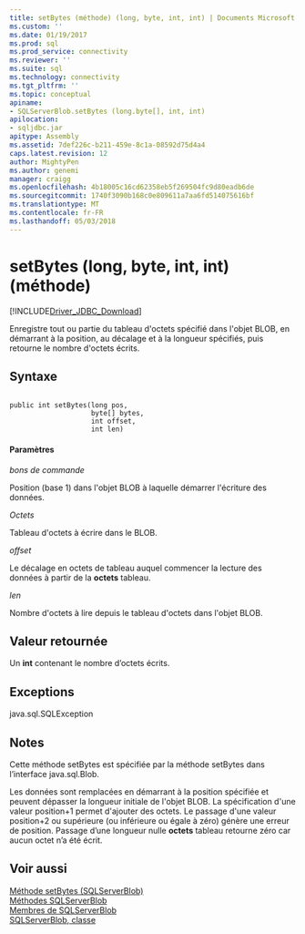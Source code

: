 ```yaml
---
title: setBytes (méthode) (long, byte, int, int) | Documents Microsoft
ms.custom: ''
ms.date: 01/19/2017
ms.prod: sql
ms.prod_service: connectivity
ms.reviewer: ''
ms.suite: sql
ms.technology: connectivity
ms.tgt_pltfrm: ''
ms.topic: conceptual
apiname:
- SQLServerBlob.setBytes (long.byte[], int, int)
apilocation:
- sqljdbc.jar
apitype: Assembly
ms.assetid: 7def226c-b211-459e-8c1a-08592d75d4a4
caps.latest.revision: 12
author: MightyPen
ms.author: genemi
manager: craigg
ms.openlocfilehash: 4b18005c16cd62358eb5f269504fc9d80eadb6de
ms.sourcegitcommit: 1740f3090b168c0e809611a7aa6fd514075616bf
ms.translationtype: MT
ms.contentlocale: fr-FR
ms.lasthandoff: 05/03/2018
---
```

# <a name="setbytes-method-long-byte-int-int"></a>setBytes (long, byte, int, int) (méthode)
[!INCLUDE[Driver_JDBC_Download](../../../includes/driver_jdbc_download.md)]

  Enregistre tout ou partie du tableau d'octets spécifié dans l'objet BLOB, en démarrant à la position, au décalage et à la longueur spécifiés, puis retourne le nombre d'octets écrits.  
  
## <a name="syntax"></a>Syntaxe  
  
```  
  
public int setBytes(long pos,  
                    byte[] bytes,  
                    int offset,  
                    int len)  
```  
  
#### <a name="parameters"></a>Paramètres  
 *bons de commande*  
  
 Position (base 1) dans l'objet BLOB à laquelle démarrer l'écriture des données.  
  
 *Octets*  
  
 Tableau d'octets à écrire dans le BLOB.  
  
 *offset*  
  
 Le décalage en octets de tableau auquel commencer la lecture des données à partir de la **octets** tableau.  
  
 *len*  
  
 Nombre d'octets à lire depuis le tableau d'octets dans l'objet BLOB.  
  
## <a name="return-value"></a>Valeur retournée  
 Un **int** contenant le nombre d’octets écrits.  
  
## <a name="exceptions"></a>Exceptions  
 java.sql.SQLException  
  
## <a name="remarks"></a>Notes  
 Cette méthode setBytes est spécifiée par la méthode setBytes dans l’interface java.sql.Blob.  
  
 Les données sont remplacées en démarrant à la position spécifiée et peuvent dépasser la longueur initiale de l'objet BLOB. La spécification d'une valeur position+1 permet d'ajouter des octets. Le passage d'une valeur position+2 ou supérieure (ou inférieure ou égale à zéro) génère une erreur de position. Passage d’une longueur nulle **octets** tableau retourne zéro car aucun octet n’a été écrit.  
  
## <a name="see-also"></a>Voir aussi  
 [Méthode setBytes &#40;SQLServerBlob&#41;](../../../connect/jdbc/reference/setbytes-method-sqlserverblob.md)   
 [Méthodes SQLServerBlob](../../../connect/jdbc/reference/sqlserverblob-methods.md)   
 [Membres de SQLServerBlob](../../../connect/jdbc/reference/sqlserverblob-members.md)   
 [SQLServerBlob, classe](../../../connect/jdbc/reference/sqlserverblob-class.md)  
  
  

